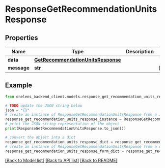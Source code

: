 # ResponseGetRecommendationUnitsResponse


## Properties

Name | Type | Description | Notes
------------ | ------------- | ------------- | -------------
**data** | [**GetRecommendationUnitsResponse**](GetRecommendationUnitsResponse.md) |  | 
**message** | **str** |  | [optional] 

## Example

```python
from onelens_backend_client.models.response_get_recommendation_units_response import ResponseGetRecommendationUnitsResponse

# TODO update the JSON string below
json = "{}"
# create an instance of ResponseGetRecommendationUnitsResponse from a JSON string
response_get_recommendation_units_response_instance = ResponseGetRecommendationUnitsResponse.from_json(json)
# print the JSON string representation of the object
print(ResponseGetRecommendationUnitsResponse.to_json())

# convert the object into a dict
response_get_recommendation_units_response_dict = response_get_recommendation_units_response_instance.to_dict()
# create an instance of ResponseGetRecommendationUnitsResponse from a dict
response_get_recommendation_units_response_form_dict = response_get_recommendation_units_response.from_dict(response_get_recommendation_units_response_dict)
```
[[Back to Model list]](../README.md#documentation-for-models) [[Back to API list]](../README.md#documentation-for-api-endpoints) [[Back to README]](../README.md)


